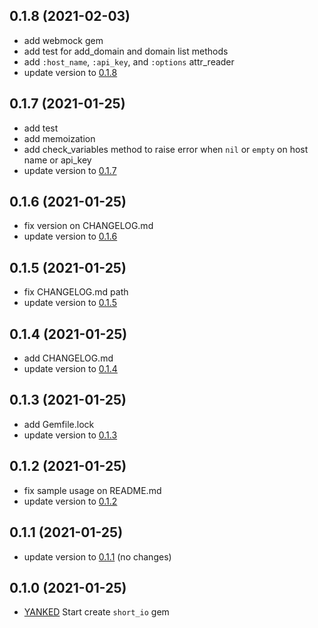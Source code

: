 0.1.8 (2021-02-03)
------------------

* add webmock gem
* add test for add_domain and domain list methods
* add `:host_name`, `:api_key`, and `:options` attr_reader
* update version to [0.1.8](https://rubygems.org/gems/short_io/versions/0.1.8)

0.1.7 (2021-01-25)
------------------

* add test
* add memoization
* add check_variables method to raise error when `nil` or `empty` on host name or api_key
* update version to [0.1.7](https://rubygems.org/gems/short_io/versions/0.1.7)

0.1.6 (2021-01-25)
------------------

* fix version on CHANGELOG.md
* update version to [0.1.6](https://rubygems.org/gems/short_io/versions/0.1.6)

0.1.5 (2021-01-25)
------------------

* fix CHANGELOG.md path
* update version to [0.1.5](https://rubygems.org/gems/short_io/versions/0.1.5)

0.1.4 (2021-01-25)
------------------

* add CHANGELOG.md
* update version to [0.1.4](https://rubygems.org/gems/short_io/versions/0.1.4)

0.1.3 (2021-01-25)
------------------

* add Gemfile.lock
* update version to [0.1.3](https://rubygems.org/gems/short_io/versions/0.1.3)

0.1.2 (2021-01-25)
------------------

* fix sample usage on README.md
* update version to [0.1.2](https://rubygems.org/gems/short_io/versions/0.1.2)

0.1.1 (2021-01-25)
------------------

* update version to [0.1.1](https://rubygems.org/gems/short_io/versions/0.1.1) (no changes)

0.1.0 (2021-01-25)
------------------

* [YANKED](https://rubygems.org/gems/short_io/versions/0.1.0) Start create `short_io` gem